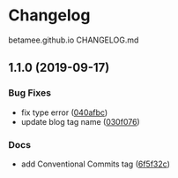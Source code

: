 # Changelog

betamee.github.io CHANGELOG.md

## 1.1.0 (2019-09-17)


### Bug Fixes

* fix type error ([040afbc](https://github.com/BetaMee/betamee.github.io/commit/040afbc))
* update blog tag name ([030f076](https://github.com/BetaMee/betamee.github.io/commit/030f076))


### Docs

* add Conventional Commits tag ([6f5f32c](https://github.com/BetaMee/betamee.github.io/commit/6f5f32c))
